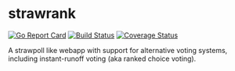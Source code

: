 # strawrank

[![Go Report Card](https://goreportcard.com/badge/github.com/zikaeroh/strawrank)](https://goreportcard.com/report/github.com/zikaeroh/strawrank) [![Build Status](https://travis-ci.com/zikaeroh/strawrank.svg?branch=master)](https://travis-ci.com/zikaeroh/strawrank) [![Coverage Status](https://coveralls.io/repos/github/zikaeroh/strawrank/badge.svg?branch=master)](https://coveralls.io/github/zikaeroh/strawrank?branch=master)

A strawpoll like webapp with support for alternative voting systems,
including instant-runoff voting (aka ranked choice voting).

